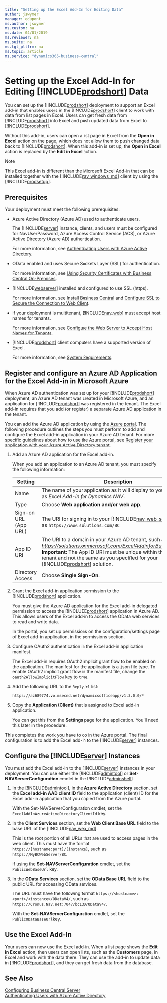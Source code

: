 ```yaml
---
title: "Setting up the Excel Add-In for Editing Data"
author: jswymer
manager: edupont
ms.author: jswymer
ms.custom: na
ms.date: 04/01/2019
ms.reviewer: na
ms.suite: na
ms.tgt_pltfrm: na
ms.topic: article
ms.service: "dynamics365-business-central"
---
```

# Setting up the Excel Add-In for Editing [!INCLUDE[prodshort](../developer/includes/prodshort.md)] Data
You can set up the [!INCLUDE[prodshort](../developer/includes/prodshort.md)] deployment to support an Excel add-in that enables users in the [!INCLUDE[prodshort](../developer/includes/prodshort.md)] client to work with data from list pages in Excel. Users can get fresh data from [!INCLUDE[prodshort](../developer/includes/prodshort.md)] into Excel and push updated data from Excel to [!INCLUDE[prodshort](../developer/includes/prodshort.md)].

Without this add-in, users can open a list page in Excel from the **Open in Excel** action on the page, which does not allow them to push changed data back to [!INCLUDE[prodshort](../developer/includes/prodshort.md)]. When this add-in is set up, the **Open in Excel** action is replaced by the **Edit in Excel** action.

>[!NOTE]
>This Excel add-in is different than the Microsoft Excel Add-in that can be installed together with the [!INCLUDE[nav_windows_md](../developer/includes/nav_windows_md.md)] client by using the [!INCLUDE[prodsetup](../developer/includes/prodsetup.md)].

## Prerequisites
Your deployment must meet the following prerequisites:

- Azure Active Directory (Azure AD) used to authenticate users.

  The [!INCLUDE[server](../developer/includes/server.md)] instance, clients, and users must be configured for NavUserPassword, Azure Access Control Service (ACS), or Azure Active Directory (Azure AD) authentication.

   For more information, see [Authenticating Users with Azure Active Directory](Authenticating-Users-with-Azure-Active-Directory.md).  
- OData enabled and uses Secure Sockets Layer (SSL) for authentication.

   For more information, see [Using Security Certificates with Business Central On-Premises](../deployment/implement-security-certificates-production-environment.md).  

- [!INCLUDE[webserver](../developer/includes/webserver.md)] installed and configured to use SSL (https).

  For more information, see [Install Business Central](../deployment/install-using-setup.md) and [Configure SSL to Secure the Connection to Web Client](../deployment/Configure-SSL-web-client-connection.md).

- If your deployment is multitenant, [!INCLUDE[nav_web](../developer/includes/nav_web_md.md)] must accept host names for tenants.

  For more information, see [Configure the Web Server to Accept Host Names for Tenants](configure-web-server-to-accept-host-names-for-tenants.md).  

- [!INCLUDE[prodshort](../developer/includes/prodshort.md)] client computers have a supported version of Excel.

   For more information, see [System Requirements](../deployment/System-Requirement-business-central.md#WebClient).

## Register and configure an Azure AD Application for the Excel Add-in in Microsoft Azure

When Azure AD authentication was set up for your [!INCLUDE[prodshort](../developer/includes/prodshort.md)] deployment, an Azure AD tenant was created in Microsoft Azure, and an application for [!INCLUDE[prodshort](../developer/includes/prodshort.md)] was registered in the tenant. The Excel add-in requires that you add (or register) a separate Azure AD application in the tenant.

You can add the Azure AD application by using the [Azure portal](http://go.microsoft.com/fwlink/?LinkID=317944). The following procedure outlines the steps you must perform to add and configure the Excel add-in application in your Azure AD tenant. For more specific guidelines about how to use the Azure portal, see [Register your application with your Azure Active Directory tenant](https://docs.microsoft.com/en-us/azure/active-directory/active-directory-app-registration).

1. Add an Azure AD application for the Excel add-in.

    When you add an application to an Azure AD tenant, you must specify the following information:

    |Setting|Description|
    |-------|-----------|
    |Name|The name of your application as it will display to your users, such as *Excel Add-in for Dynamics NAV*.|
    |Type|Choose **Web application and/or web app**.|
    |Sign-on URL (App URL)|The URI for signing in to your [!INCLUDE[nav_web_server](../developer/includes/nav_web_server_md.md)], such as `https://www.solutions.com/BC`|
    |App ID URI|The URI to a domain in your Azure AD tenant, such as *https://solutions.onmicrosoft.com/ExcelAddinforBusinessCentral*. **Important:**  The App ID URI must be unique within the Azure AD tenant and not the same as you specified for your [!INCLUDE[prodshort](../developer/includes/prodshort.md)] solution.|
    |Directory Access|Choose **Single Sign-On**.|

2. Grant the Excel add-in application permission to the [!INCLUDE[prodshort](../developer/includes/prodshort.md)] application.

    You must give the Azure AD application for the Excel add-in delegated permission to access the [!INCLUDE[prodshort](../developer/includes/prodshort.md)] application in Azure AD. This allows users of the Excel add-in to access the OData web services to read and write data.  

    In the portal, you set up permissions on the configuration/settings page of Excel add-in application, in the permissions section.  

3. Configure OAuth2 authentication in the Excel add-in application manifest.

    The Excel add-in requires OAuth2 implicit grant flow to be enabled on the application. The manifest for the application is a .json file type. To enable OAuth2 implicit grant flow in the manifest file, change the `oauth2AllowImplicitFlow` key to `true`.

4. Add the following URL to the `ReplyUrl` list:

    ```  
    https://az689774.vo.msecnd.net/dynamicsofficeapp/v1.3.0.0/*
    ```  

5. Copy the **Application (Client)** that is assigned to Excel add-in application.
    
    You can get this from the **Settings** page for the application. You'll need this later in the procedure.

This completes the work you have to do in the Azure portal. The final configuration is to add the Excel add-in to the [!INCLUDE[server](../developer/includes/server.md)] instances.

## Configure the [!INCLUDE[server](../developer/includes/server.md)] Instances

You must add the Excel add-in to the [!INCLUDE[server](../developer/includes/server.md)] instances in your deployment. You can use either the [!INCLUDE[admintool](../developer/includes/admintool.md)] or **Set-NAVServerConfiguration** cmdlet in the [!INCLUDE[adminshell](../developer/includes/adminshell.md)].

1.  In the [!INCLUDE[admintool](../developer/includes/admintool.md)], in the **Azure Active Directory** section, set the **Excel add-in AAD client ID** field to the application (client) ID for the Excel add-in application that you copied from the Azure portal.

    With the Set-NAVServerConfiguration cmdlet, set the `ExcelAddInAzureActiveDirectoryClientId` key.

2.  In the **Client Services** section, set the **Web Client Base URL** field to the base URL of the [!INCLUDE[nav_web_md](../developer/includes/nav_web_md.md)].

	This is the root portion of all URLs that are used to access pages in the web client. This must have the format `https://[hostname:port]/[instance]`, such as `https://MyBCWebServer/BC`.

    If using the **Set-NAVServerConfiguration** cmdlet, set the `PublicWebBaseUrl` key.

3.  In the **OData Services** section, set the **OData Base URL** field to the public URL for accessing OData services.

    The URL must have the following format `https://<hostname>:<port>/<instance>/ODataV4/`, such as `https://Cronus.Nav.net:7047/bc130/ODataV4/`.

    With the **Set-NAVServerConfiguration** cmdlet, set the `PublicODataBaseUrl`key.

## Use the Excel Add-In
Your users can now use the Excel add-in. When a list page shows the **Edit in Excel** action, then users can open lists, such as the **Customers** page, in Excel and work with the data there. They can use the add-in to update data in [!INCLUDE[prodshort](../developer/includes/prodshort.md)], and they can get fresh data from the database.  

<!-- > [!NOTE]  
>  The pages that your users want to work on in Excel must be published as web services. -->

## See Also
[Configuring Business Central Server](configure-server-instance.md)  
[Authenticating Users with Azure Active Directory](Authenticating-Users-with-Azure-Active-Directory.md)  
